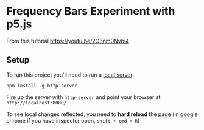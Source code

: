 # Frequency Bars Experiment with p5.js

From this tutorial https://youtu.be/2O3nm0Nvbi4


## Setup
To run this project you'll need to run a [local server](https://github.com/processing/p5.js/wiki/Local-server).

`npm install -g http-server`


Fire up the server with `http-server` and point your browser at `http://localhost:8080/`

To see local changes reflected, you need to **hard reload** the page (in google chrome if you have inspector open, `shift + cmd + R`)

